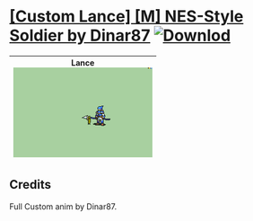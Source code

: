 # [\[Custom Lance\] \[M\] NES-Style Soldier by Dinar87](./) [![Downlod](https://img.shields.io/badge/Download--red?style=social&logo=github)](https://minhaskamal.github.io/DownGit/#/home?url=https://github.com/Klokinator/FE-Repo/tree/main/Battle%20Animations%2FInfantry%20-%20(Lnc)%20Soldiers%2C%20Halberdiers%2F%5BCustom%20Lance%5D%20%5BM%5D%20NES-Style%20Soldier%20by%20Dinar87)

| <b>Lance</b><br/><img alt="Lance animation" src="./2.%20Lance/Lance.gif"/> |
| :---: |

## Credits

Full Custom anim by Dinar87.

